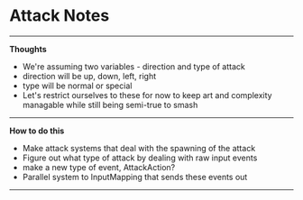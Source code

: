 # Attack Notes
---
**Thoughts**
- We're assuming two variables - direction and type of attack
- direction will be up, down, left, right
- type will be normal or special
- Let's restrict ourselves to these for now to keep art and complexity managable
while still being semi-true to smash

---
**How to do this**
- Make attack systems that deal with the spawning of the attack
- Figure out what type of attack by dealing with raw input events
- make a new type of event, AttackAction?
- Parallel system to InputMapping that sends these events out

---

